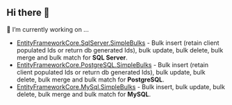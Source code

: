 ## Hi there 👋

🔭 I’m currently working on ...
- [EntityFrameworkCore.SqlServer.SimpleBulks](https://github.com/phongnguyend/EntityFrameworkCore.SqlServer.SimpleBulks) - Bulk insert (retain client populated Ids or return db generated Ids), bulk update, bulk delete, bulk merge and bulk match for **SQL Server**.
- [EntityFrameworkCore.PostgreSQL.SimpleBulks](https://github.com/phongnguyend/EntityFrameworkCore.PostgreSQL.SimpleBulks) - Bulk insert (retain client populated Ids or return db generated Ids), bulk update, bulk delete, bulk merge and bulk match for **PostgreSQL**.
- [EntityFrameworkCore.MySql.SimpleBulks](https://github.com/phongnguyend/EntityFrameworkCore.MySql.SimpleBulks) - Bulk insert, bulk update, bulk delete, bulk merge and bulk match for **MySQL**.

<!--
**phongnguyend/phongnguyend** is a ✨ _special_ ✨ repository because its `README.md` (this file) appears on your GitHub profile.

Here are some ideas to get you started:

- 🔭 I’m currently working on ...
- 🌱 I’m currently learning ...
- 👯 I’m looking to collaborate on ...
- 🤔 I’m looking for help with ...
- 💬 Ask me about ...
- 📫 How to reach me: ...
- 😄 Pronouns: ...
- ⚡ Fun fact: ...
-->
